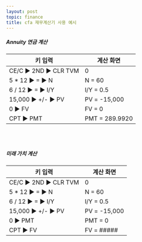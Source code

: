 ```yaml
---
layout: post
topic: finance
title: cfa 재무계산기 사용 예시
---
```


<h5>Annuity 연금 계산</h5>  

| 키 입력 | 계산 화면 |
| --- | --- |
| CE/C ▶ 2ND ▶ CLR TVM | 0 |
| 5 * 12 ▶ = ▶ N | N = 60 |
| 6 / 12 ▶ = ▶ I/Y | I/Y = 0.5 |
| 15,000 ▶ +/- ▶ PV | PV = -15,000 |
| 0 ▶ FV | FV = 0 |
| CPT ▶ PMT | PMT = 289.9920 |

<br>
<br>
<h5>미래 가치 계산</h5>  

| 키 입력 | 계산 화면 |
| --- | --- |
| CE/C ▶ 2ND ▶ CLR TVM | 0 |
| 5 * 12 ▶ = ▶ N | N = 60 |
| 6 / 12 ▶ = ▶ I/Y | I/Y = 0.5 |
| 15,000 ▶ +/- ▶ PV | PV = -15,000 |
| 0 ▶ PMT | PMT = 0 |
| CPT ▶ FV | FV = ##### |
